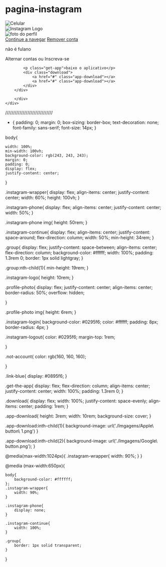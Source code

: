 # pagina-instagram
<!DOCTYPE html>
<html lang="en">
<head>
    <meta charset="UTF-8">
    <meta name="viewport" content="width=device-width, initial-scale=1.0">
    <link rel="Stylesheet" href="style.css">
    <Title>Instagram</Title>
</head>
<body>
    <div class="instagram-wrapper">
        <div class="instagram-phone">
            <img src="./Imgagens/insta celular.png" alt="Celular">
        </div>
    </div>
    <div class="instagram-continue">
        <div class="grup">
            <img src="./Imgagens/Logo.jpg" class="instagram-logo" alt="Instagram Logo">
            <div class="profile-photo">
                <img src="./Imgagens/perfil.jpg" alt="foto do perfil">
            </div>
            <a href="#" class="instagram-login">Continue a navegar</a>
            <a href="#" class="intagram-logout">Remover conta</a>
        </div>
        <div class="group">
            <p class="not-account">não é fulano</p>
            <p class="notcount">
                <span class="link-blue">Alternar contas</span>
                ou
                <span class="link-blue">Inscreva-se</span>
            </p>
        </div>
        <div class="get-the-app">

            <p class="get-app">baixo o aplicativo</p>
            <div class="download">
                <a href="#" class="app-download"></a>
                <a href="#" class="app-download"></a>
            </div>
        </div>

        </div>
    </div>
</body>
</html>

//////////////////////////////

* {
    padding: 0;
    margin: 0;
    box-sizing: border-box;
    text-decoration: none;
    font-family: sans-serif;
    font-size: 14px;
}

body{

    width: 100%;
    min-width: 100vh;
    background-color: rgb(243, 243, 243);
    margin: 0;
    padding: 0;
    display: flex;
    justify-content: center;
}

.instagram-wrapper{
    display: flex;
    align-items: center;
    justify-content: center;
    width: 60%;
    height: 100vh;
}

.instagram-phone{
    display: flex;
    align-items: center;
    justify-content: center;
    width: 50%;
}

.instagram-phone img{
    height: 50rem;
}

.instagram-continue{
    display: flex;
    align-items: center;
    justify-content: space-around;
    flex-direction: column;
    width: 50%;
    min-height: 34rem;
}

.group{
    display: flex;
    justify-content: space-between;
    align-items: center;
    flex-direction: column;
    background-color: #ffffff;
    width: 100%;
    padding: 1.3rem 0;
    border: 1px solid lightgray;
}

.group:nth-child(1){
    min-height: 19rem;
}

.instagram-logo{
    height: 10rem;
}

.profile-photo{
    display: flex;
    justify-content: center;
    align-items: center;
    border-radius: 50%;
    overflow: hidden;

}

.profile-photo img{
    height: 6rem;
}

.instagram-login{
    background-color: #0295f6;
    color: #ffffff;
    padding: 8px;
    border-radius: 4px;
}

.instagram-logout{
    color: #0295f6;
    margin-top: 1rem;


}

.not-account{
    color: rgb(160, 160, 160);

}

.link-blue{
    display: #0895f6;
}

.get-the-app{
    display: flex;
    flex-direction: column;
    align-items: center;
    justify-content: center;
    width: 100%;
    padding: 1.3rem 0;
}

.download{
    display: flex;
    width: 100%;
    justify-content: space-evenly;
    align-items: center;
    padding: 1rem;
}

.app-download{
    height: 3rem;
    width: 10rem;
    background-size: cover;
}

.app-download:inth-child(1){
    background-image: url('./Imgagens/Apple\ button\ 1.png')
}

.app-download:inth-child(2){
    background-image: url('./Imgagens/Google\ button.png');
}

@media(max-width:1024px){
    .instagram-wrapper{
        width: 90%;
    }
}

@media (max-width:650px){

    body{
        background-color: #ffffff;
    };
    .instagram-wrapper{
        width: 90%;
    }

    .instagram-phone{
        display: none;
    }

    .instagram-continue{
        width: 100%;
    }

    .group{
        border: 1px solid transparent;
    }
}
